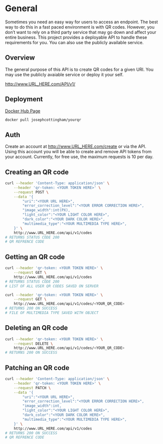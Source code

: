 # General

Sometimes you need an easy way for users to access an endpoint. The best way to do this in a fast paced environment is with QR codes. However, you don’t want to rely on a third party service that may go down and affect your entire business. This project provides a deployable API to handle these requirements for you. You can also use the publicly available service.

## Overview

The general purpose of this API is to create QR codes for a given URI. You may use the publicly avaiable service or deploy it your self.


http://www.URL_HERE.com/API/v1/

## Deployment

[Docker Hub Page](https://hub.docker.com/r/josephcottingham/yourqr)

```bash
docker pull josephcottingham/yourqr
```


## Auth

Create an account at http://www.URL_HERE.com/create or via the API.
Using this account you will be able to create and remove API tokens from your account. Currently, for free use, the maximum requests is 10 per day.


## Creating an QR code

```bash
curl --header 'Content-Type: application/json' \
    --header 'qr-token: <YOUR TOKEN HERE>' \
    --request POST \
    --data '{
        "uri":"<YOUR URL HERE>",
        "error_correction_level":"<YOUR ERROR CORRECTION HERE>",
        "image_width":int(PX),
        "light_color":"<YOUR LIGHT COLOR HERE>",
        "dark_color":"<YOUR DARK COLOR HERE>",
        "multimedia_type":"<YOUR MULTIMEDIA TYPE HERE>",
    }' \
    http://www.URL_HERE.com/api/v1/codes
# RETURNS STATUS CODE 200
# QR REFRENCE CODE
```

## Getting an QR code

```bash
curl --header 'qr-token: <YOUR TOKEN HERE>' \
    --request GET \
    http://www.URL_HERE.com/api/v1/codes
# RETURNS STATUS CODE 200
# LIST OF ALL USER QR CODES SAVED ON SERVER
```

```bash
curl --header 'qr-token: <YOUR TOKEN HERE>' \
    --request GET \
    http://www.URL_HERE.com/api/v1/codes/<YOUR_QR_CODE>
# RETURNS 200 ON SUCCESS
# FILE OF MULTIMEDIA TYPE SAVED WITH OBJECT
```

## Deleting an QR code

```bash
curl --header 'qr-token: <YOUR TOKEN HERE>' \
    --request DELETE \
    http://www.URL_HERE.com/api/v1/codes/<YOUR_QR_CODE>
# RETURNS 200 ON SUCCESS
```

## Patching an QR code

```bash
curl --header 'Content-Type: application/json' \
    --header 'qr-token: <YOUR TOKEN HERE>' \
    --request PATCH \
    --data '{
        "uri":"<YOUR URL HERE>",
        "error_correction_level":"<YOUR ERROR CORRECTION HERE>",
        "image_width":int,
        "light_color":"<YOUR LIGHT COLOR HERE>",
        "dark_color":"<YOUR DARK COLOR HERE>",
        "multimedia_type":"<YOUR MULTIMEDIA TYPE HERE>",
    }' \
    http://www.URL_HERE.com/api/v1/codes
# RETURNS 200 ON SUCCESS
# QR REFRENCE CODE
```
